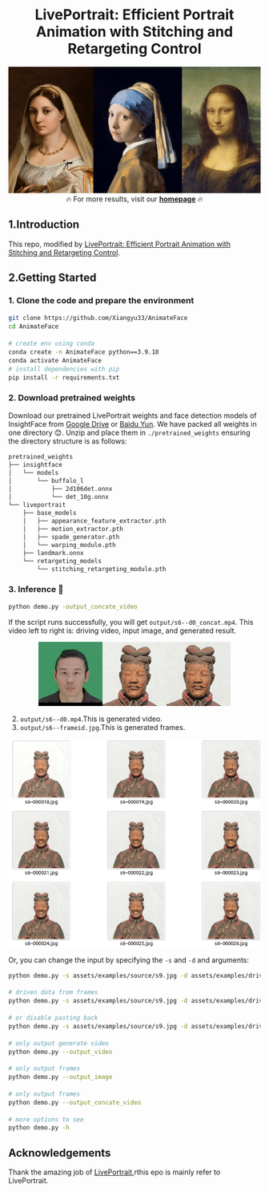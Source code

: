 <h1 align="center">LivePortrait: Efficient Portrait Animation with Stitching and Retargeting Control</h1>


<p align="center">
  <img src="./assets/docs/showcase2.gif" alt="showcase">
  <br>
  🔥 For more results, visit our <a href="https://liveportrait.github.io/"><strong>homepage</strong></a> 🔥
</p>



## 1.Introduction
This repo, modified by [LivePortrait: Efficient Portrait Animation with Stitching and Retargeting Control](https://arxiv.org/pdf/2407.03168).


## 2.Getting Started
### 1. Clone the code and prepare the environment
```bash
git clone https://github.com/Xiangyu33/AnimateFace
cd AnimateFace

# create env using conda
conda create -n AnimateFace python==3.9.18
conda activate AnimateFace
# install dependencies with pip
pip install -r requirements.txt
```

### 2. Download pretrained weights
Download our pretrained LivePortrait weights and face detection models of InsightFace from [Google Drive](https://drive.google.com/drive/folders/1UtKgzKjFAOmZkhNK-OYT0caJ_w2XAnib) or [Baidu Yun](https://pan.baidu.com/s/1MGctWmNla_vZxDbEp2Dtzw?pwd=z5cn). We have packed all weights in one directory 😊. Unzip and place them in `./pretrained_weights` ensuring the directory structure is as follows:
```text
pretrained_weights
├── insightface
│   └── models
│       └── buffalo_l
│           ├── 2d106det.onnx
│           └── det_10g.onnx
└── liveportrait
    ├── base_models
    │   ├── appearance_feature_extractor.pth
    │   ├── motion_extractor.pth
    │   ├── spade_generator.pth
    │   └── warping_module.pth
    ├── landmark.onnx
    └── retargeting_models
        └── stitching_retargeting_module.pth
```

### 3. Inference 🚀

```bash
python demo.py -output_concate_video
```

If the script runs successfully, you will get `output/s6--d0_concat.mp4`. This video left to right is: driving video, input image, and generated result.
<p align="center">
  <img src="./assets/docs/inference.gif" alt="image">
</p>

2. `output/s6--d0.mp4`.This is generated video.
3. `output/s6--frameid.jpg`.This is generated frames.
<p align="center">
  <img src="./assets/docs/showcase3.png" alt="image">
</p>

Or, you can change the input by specifying the `-s` and `-d` and arguments:

```bash
python demo.py -s assets/examples/source/s9.jpg -d assets/examples/driving/d0.mp4 -output_concate_video

# driven data from frames
python demo.py -s assets/examples/source/s9.jpg -d assets/examples/driving/d4 -output_image

# or disable pasting back
python demo.py -s assets/examples/source/s9.jpg -d assets/examples/driving/d4 --output_concate_video --no_flag_pasteback

# only output generate video
python demo.py --output_video

# only output frames
python demo.py --output_image

# only output frames
python demo.py --output_concate_video

# more options to see
python demo.py -h
```




## Acknowledgements
Thank the amazing job of [LivePortrait](https://github.com/KwaiVGI/LivePortrait),rthis epo is mainly refer to LivePortrait.
